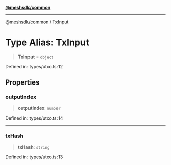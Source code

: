 [**@meshsdk/common**](../README.md)

***

[@meshsdk/common](../globals.md) / TxInput

# Type Alias: TxInput

> **TxInput** = `object`

Defined in: types/utxo.ts:12

## Properties

### outputIndex

> **outputIndex**: `number`

Defined in: types/utxo.ts:14

***

### txHash

> **txHash**: `string`

Defined in: types/utxo.ts:13
